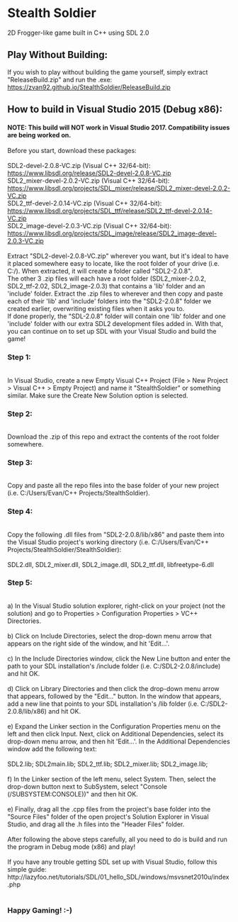 # Stealth Soldier
2D Frogger-like game built in C++ using SDL 2.0

## Play Without Building:
If you wish to play without building the game yourself, simply extract "ReleaseBuild.zip" and run the .exe:<br>
https://zvan92.github.io/StealthSoldier/ReleaseBuild.zip

## How to build in Visual Studio 2015 (Debug x86):
#### NOTE: This build will NOT work in Visual Studio 2017. Compatibility issues are being worked on.

Before you start, download these packages: 
<br>
<br>
SDL2-devel-2.0.8-VC.zip (Visual C++ 32/64-bit): https://www.libsdl.org/release/SDL2-devel-2.0.8-VC.zip
<br>
SDL2_mixer-devel-2.0.2-VC.zip (Visual C++ 32/64-bit): https://www.libsdl.org/projects/SDL_mixer/release/SDL2_mixer-devel-2.0.2-VC.zip
<br>
SDL2_ttf-devel-2.0.14-VC.zip (Visual C++ 32/64-bit): https://www.libsdl.org/projects/SDL_ttf/release/SDL2_ttf-devel-2.0.14-VC.zip
<br>
SDL2_image-devel-2.0.3-VC.zip (Visual C++ 32/64-bit): https://www.libsdl.org/projects/SDL_image/release/SDL2_image-devel-2.0.3-VC.zip
<br>
<br>
Extract "SDL2-devel-2.0.8-VC.zip" wherever you want, but it's ideal to have it placed somewhere easy to locate, like the root folder of your drive (i.e. C:/). When extracted, it will create a folder called "SDL2-2.0.8".<br>
The other 3 .zip files will each have a root folder (SDL2_mixer-2.0.2, SDL2_ttf-2.02, SDL2_image-2.0.3) that contains a 'lib' folder and an 'include' folder. Extract the .zip files to wherever and then copy and paste each of their 'lib' and 'include' folders into the "SDL2-2.0.8" folder we created earlier, overwriting existing files when it asks you to.<br>
If done properly, the "SDL-2.0.8" folder will contain one 'lib' folder and one 'include' folder with our extra SDL2 development files added in. With that, you can continue on to set up SDL with your Visual Studio and build the game!
<br>
<h3>Step 1:</h3>
<br>
In Visual Studio, create a new Empty Visual C++ Project (File > New Project > Visual C++ > Empty Project) and name it "StealthSoldier" or something similar. Make sure the Create New Solution option is selected.
<br>
<h3>Step 2:</h3>
<br>
Download the .zip of this repo and extract the contents of the root folder somewhere.
<br>
<h3>Step 3:</h3>
<br>
Copy and paste all the repo files into the base folder of your new project (i.e. C:/Users/Evan/C++ Projects/StealthSoldier).
<br>
<h3>Step 4:</h3>
<br>
Copy the following .dll files from "SDL2-2.0.8/lib/x86" and paste them into the Visual Studio project's working directory (i.e. C:/Users/Evan/C++ Projects/StealthSoldier/StealthSoldier):
<br>
<br>
SDL2.dll,
SDL2_mixer.dll,
SDL2_image.dll,
SDL2_ttf.dll,
libfreetype-6.dll
<br>
<h3>Step 5:</h3>
<br>
a) In the Visual Studio solution explorer, right-click on your project (not the solution) and go to Properties > Configuration Properties > VC++ Directories.
<br>
<br>
b) Click on Include Directories, select the drop-down menu arrow that appears on the right side of the window, and hit 'Edit...'.
<br>
<br>
c) In the Include Directories window, click the New Line button and enter the path to your SDL installation's /include folder (i.e. C:/SDL2-2.0.8/include) and hit OK.
<br>
<br>
d) Click on Library Directories and then click the drop-down menu arrow that appears, followed by the "Edit..." button. In the window that appears, add a new line that points to your SDL installation's /lib folder (i.e. C:/SDL2-2.0.8/lib/x86) and hit OK.
<br>
<br>
e) Expand the Linker section in the Configuration Properties menu on the left and then click Input. Next, click on Additional Dependencies, select its drop-down menu arrow, and then hit 'Edit...'. In the Additional Dependencies window add the following text:
<br>
<br>
SDL2.lib; 
SDL2main.lib; 
SDL2_ttf.lib; 
SDL2_mixer.lib;  
SDL2_image.lib;
<br>
<br>
f) In the Linker section of the left menu, select System. Then, select the drop-down button next to SubSystem, select "Console (/SUBSYSTEM:CONSOLE))" and then hit OK.
<br>
<br>
e) Finally, drag all the .cpp files from the project's base folder into the "Source Files" folder of the open project's Solution Explorer in Visual Studio, and drag all the .h files into the "Header Files" folder.
<br>
<br>
After following the above steps carefully, all you need to do is build and run the program in Debug mode (x86) and play!
<br>
<br>
If you have any trouble getting SDL set up with Visual Studio, follow this simple guide: http://lazyfoo.net/tutorials/SDL/01_hello_SDL/windows/msvsnet2010u/index.php
<br>
<br>
<h3>Happy Gaming! :-)</h3>

